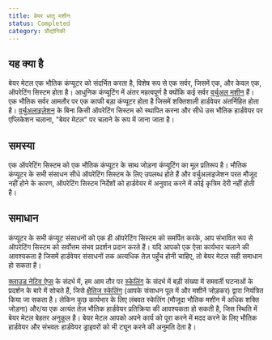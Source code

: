 ```yaml
---
title: बेयर धातु मशीन
status: Completed
category: प्रौद्योगिकी
---
```


## यह क्या है 

बेयर मेटल एक भौतिक कंप्यूटर को संदर्भित करता है, विशेष रूप से एक सर्वर, जिसमें एक, और केवल एक, ऑपरेटिंग सिस्टम होता है। आधुनिक कंप्यूटिंग में अंतर महत्वपूर्ण है क्योंकि कई सर्वर [वर्चुअल मशीन](/virtual_machine/) हैं। एक भौतिक सर्वर आमतौर पर एक काफी बड़ा कंप्यूटर होता है जिसमें शक्तिशाली हार्डवेयर अंतर्निहित होता है। [वर्चुअलाइज़ेशन](/virtualization/) के बिना किसी ऑपरेटिंग सिस्टम को स्थापित करना और सीधे उस भौतिक हार्डवेयर पर एप्लिकेशन चलाना, "बेयर मेटल" पर चलाने के रूप में जाना जाता है।

## समस्या 

एक ऑपरेटिंग सिस्टम को एक भौतिक कंप्यूटर के साथ जोड़ना कंप्यूटिंग का मूल प्रतिरूप है। भौतिक कंप्यूटर के सभी संसाधन सीधे ऑपरेटिंग सिस्टम के लिए उपलब्ध होते हैं और वर्चुअलाइजेशन परत मौजूद नहीं होने के कारण, ऑपरेटिंग सिस्टम निर्देशों को हार्डवेयर में अनुवाद करने में कोई कृत्रिम देरी नहीं होती है।

## समाधान 

कंप्यूटर के सभी कंप्यूट संसाधनों को एक ही ऑपरेटिंग सिस्टम को समर्पित करके, आप संभावित रूप से ऑपरेटिंग सिस्टम को सर्वोत्तम संभव प्रदर्शन प्रदान करते हैं। यदि आपको एक ऐसा कार्यभार चलाने की आवश्यकता है जिसमें हार्डवेयर संसाधनों तक अत्यधिक तेज़ पहुँच होनी चाहिए, तो बेयर मेटल सही समाधान हो सकता है।

[क्लाउड नेटिव ऐप्स](/cloud_native_apps/) के संदर्भ में, हम आम तौर पर [स्केलिंग](/cloud_native_apps/) के संदर्भ में बड़ी संख्या में समवर्ती घटनाओं के प्रदर्शन के बारे में सोचते हैं, जिसे [क्षैतिज स्केलिंग](/horizontal_scaling/) (आपके संसाधन पूल में और मशीनें जोड़कर) द्वारा नियंत्रित किया जा सकता है। लेकिन कुछ कार्यभार के लिए लंबवत स्केलिंग (मौजूदा भौतिक मशीन में अधिक शक्ति जोड़ना) और/या एक अत्यंत तेज़ भौतिक हार्डवेयर प्रतिक्रिया की आवश्यकता हो सकती है, जिस स्थिति में बेयर मेटल बेहतर अनुकूल है। बेयर मेटल आपको अपने कार्य को पूरा करने में मदद करने के लिए भौतिक हार्डवेयर और संभवतः हार्डवेयर ड्राइवरों को भी ट्यून करने की अनुमति देता है।

